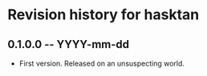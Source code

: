 # Revision history for hasktan

## 0.1.0.0 -- YYYY-mm-dd

* First version. Released on an unsuspecting world.
